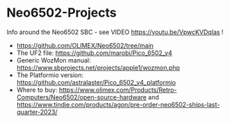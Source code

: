 # Neo6502-Projects
Info around the Neo6502 SBC - see VIDEO https://youtu.be/VpwcKVDqIas !

- https://github.com/OLIMEX/Neo6502/tree/main
- The UF2 file: https://github.com/marobi/Pico_6502_v4
- Generic WozMon manual: https://www.sbprojects.net/projects/apple1/wozmon.php
- The Platformio version: https://github.com/astralaster/Pico_6502_v4_platformio
- Where to buy: https://www.olimex.com/Products/Retro-Computers/Neo6502/open-source-hardware  and https://www.tindie.com/products/agon/pre-order-neo6502-ships-last-quarter-2023/
